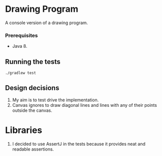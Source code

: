 # Drawing Program

A console version of a drawing program.

### Prerequisites

- Java 8.

## Running the tests

```
./gradlew test
```


## Design decisions 

1. My aim is to test drive the implementation.
2. Canvas ignores to draw diagonal lines and lines with any of their points outside the canvas.

# Libraries
1. I decided to use AssertJ in the tests because it provides neat and readable assertions.